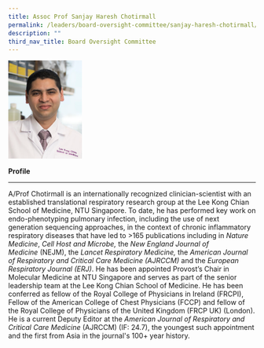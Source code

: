 ```yaml
---
title: Assoc Prof Sanjay Haresh Chotirmall
permalink: /leaders/board-oversight-committee/sanjay-haresh-chotirmall/
description: ""
third_nav_title: Board Oversight Committee
---
```

<img style="width:150px" src="/images/Leaders/sanjay haresh chotirmall.png">

**Profile**&nbsp;

* * *
A/Prof Chotirmall is an internationally recognized clinician-scientist with an established translational respiratory research group at the Lee Kong Chian School of Medicine, NTU Singapore. To date, he has performed key work on endo-phenotyping pulmonary infection, including the use of next generation sequencing approaches, in the context of chronic inflammatory respiratory diseases that have led to &gt;165 publications including in _Nature Medicine_,&nbsp;_Cell Host and Microbe,_&nbsp;the&nbsp;_New England Journal of Medicine_&nbsp;(NEJM),&nbsp;the _Lancet Respiratory Medicine,_ the&nbsp;_American Journal of Respiratory and Critical Care Medicine (AJRCCM)_ and the _European Respiratory Journal (ERJ)_. He has been appointed Provost’s Chair in Molecular Medicine at NTU Singapore and serves as part of the senior leadership team at the Lee Kong Chian School of Medicine. He has been conferred as fellow of the Royal College of Physicians in Ireland (FRCPI), Fellow of the American College of Chest Physicians (FCCP) and fellow of the Royal College of Physicians of the United Kingdom (FRCP UK) (London). He is a current Deputy Editor at the&nbsp;_American Journal of Respiratory and Critical Care Medicine_&nbsp;(AJRCCM) (IF: 24.7), the youngest such appointment and the first from Asia in the journal's 100+ year history.
